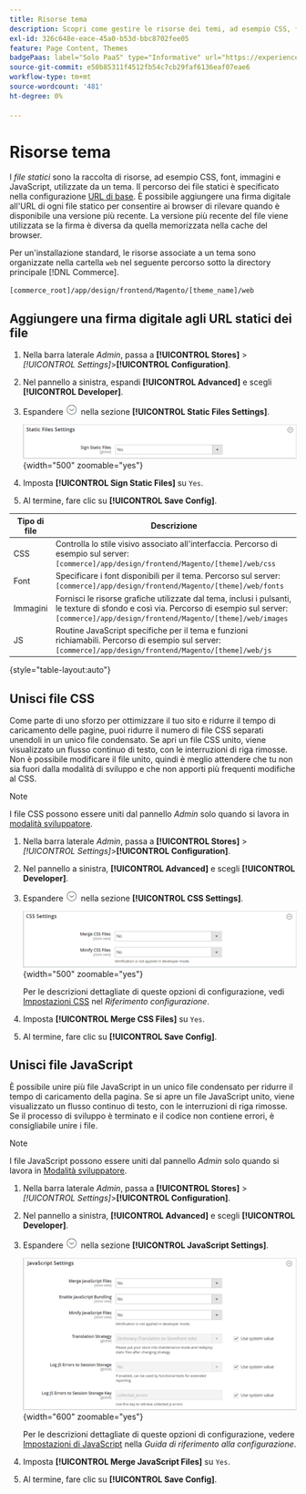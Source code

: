 ```yaml
---
title: Risorse tema
description: Scopri come gestire le risorse dei temi, ad esempio CSS, font, immagini e file JavaScript.
exl-id: 326c648e-eace-45a0-b53d-bbc8702fee05
feature: Page Content, Themes
badgePaas: label="Solo PaaS" type="Informative" url="https://experienceleague.adobe.com/it/docs/commerce/user-guides/product-solutions" tooltip="Applicabile solo ai progetti Adobe Commerce on Cloud (infrastruttura PaaS gestita da Adobe) e ai progetti on-premise."
source-git-commit: e50b85311f4512fb54c7cb29faf6136eaf07eae6
workflow-type: tm+mt
source-wordcount: '481'
ht-degree: 0%

---
```


# Risorse tema

I _file statici_ sono la raccolta di risorse, ad esempio CSS, font, immagini e JavaScript, utilizzate da un tema. Il percorso dei file statici è specificato nella configurazione [URL di base](../stores-purchase/store-urls.md). È possibile aggiungere una firma digitale all&#39;URL di ogni file statico per consentire ai browser di rilevare quando è disponibile una versione più recente. La versione più recente del file viene utilizzata se la firma è diversa da quella memorizzata nella cache del browser.

Per un&#39;installazione standard, le risorse associate a un tema sono organizzate nella cartella `web` nel seguente percorso sotto la directory principale [!DNL Commerce].

`[commerce_root]/app/design/frontend/Magento/[theme_name]/web`

## Aggiungere una firma digitale agli URL statici dei file

1. Nella barra laterale _Admin_, passa a **[!UICONTROL Stores]** > _[!UICONTROL Settings]_>**[!UICONTROL Configuration]**.

1. Nel pannello a sinistra, espandi **[!UICONTROL Advanced]** e scegli **[!UICONTROL Developer]**.

1. Espandere ![Il selettore di espansione](../assets/icon-display-expand.png) nella sezione **[!UICONTROL Static Files Settings]**.

   ![Impostazioni file statici](./assets/developer-static-files-settings.png){width="500" zoomable="yes"}

1. Imposta **[!UICONTROL Sign Static Files]** su `Yes`.

1. Al termine, fare clic su **[!UICONTROL Save Config]**.

| Tipo di file | Descrizione |
|--- |--- |
| CSS | Controlla lo stile visivo associato all&#39;interfaccia. Percorso di esempio sul server: `[commerce]/app/design/frontend/Magento/[theme]/web/css` |
| Font | Specificare i font disponibili per il tema. Percorso sul server: `[commerce]/app/design/frontend/Magento/[theme]/web/fonts` |
| Immagini | Fornisci le risorse grafiche utilizzate dal tema, inclusi i pulsanti, le texture di sfondo e così via. Percorso di esempio sul server: `[commerce]/app/design/frontend/Magento/[theme]/web/images` |
| JS | Routine JavaScript specifiche per il tema e funzioni richiamabili. Percorso di esempio sul server: `[commerce]/app/design/frontend/Magento/[theme]/web/js` |

{style="table-layout:auto"}

## Unisci file CSS

Come parte di uno sforzo per ottimizzare il tuo sito e ridurre il tempo di caricamento delle pagine, puoi ridurre il numero di file CSS separati unendoli in un unico file condensato. Se apri un file CSS unito, viene visualizzato un flusso continuo di testo, con le interruzioni di riga rimosse. Non è possibile modificare il file unito, quindi è meglio attendere che tu non sia fuori dalla modalità di sviluppo e che non apporti più frequenti modifiche al CSS.

>[!NOTE]
>
>I file CSS possono essere uniti dal pannello _Admin_ solo quando si lavora in [modalità sviluppatore](../systems/developer-tools.md#operation-modes).

1. Nella barra laterale _Admin_, passa a **[!UICONTROL Stores]** > _[!UICONTROL Settings]_>**[!UICONTROL Configuration]**.

1. Nel pannello a sinistra, **[!UICONTROL Advanced]** e scegli **[!UICONTROL Developer]**.

1. Espandere ![Il selettore di espansione](../assets/icon-display-expand.png) nella sezione **[!UICONTROL CSS Settings]**.

   ![Impostazioni CSS](./assets/developer-css-settings.png){width="500" zoomable="yes"}

   Per le descrizioni dettagliate di queste opzioni di configurazione, vedi [Impostazioni CSS](../configuration-reference/advanced/developer.md#css-settings) nel _Riferimento configurazione_.

1. Imposta **[!UICONTROL Merge CSS Files]** su `Yes`.

1. Al termine, fare clic su **[!UICONTROL Save Config]**.

## Unisci file JavaScript

È possibile unire più file JavaScript in un unico file condensato per ridurre il tempo di caricamento della pagina. Se si apre un file JavaScript unito, viene visualizzato un flusso continuo di testo, con le interruzioni di riga rimosse. Se il processo di sviluppo è terminato e il codice non contiene errori, è consigliabile unire i file.

>[!NOTE]
>
>I file JavaScript possono essere uniti dal pannello _Admin_ solo quando si lavora in [Modalità sviluppatore](../systems/developer-tools.md#operation-modes).

1. Nella barra laterale _Admin_, passa a **[!UICONTROL Stores]** > _[!UICONTROL Settings]_>**[!UICONTROL Configuration]**.

1. Nel pannello a sinistra, **[!UICONTROL Advanced]** e scegli **[!UICONTROL Developer]**.

1. Espandere ![Il selettore di espansione](../assets/icon-display-expand.png) nella sezione **[!UICONTROL JavaScript Settings]**.

   ![Impostazioni JavaScript](./assets/developer-javascript-settings.png){width="600" zoomable="yes"}

   Per le descrizioni dettagliate di queste opzioni di configurazione, vedere [Impostazioni di JavaScript](../configuration-reference/advanced/developer.md#javascript-settings) nella _Guida di riferimento alla configurazione_.

1. Imposta **[!UICONTROL Merge JavaScript Files]** su `Yes`.

1. Al termine, fare clic su **[!UICONTROL Save Config]**.

